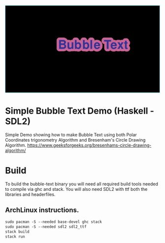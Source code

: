 ![Screenshot](../screenshot.png)

# Simple Bubble Text Demo (Haskell - SDL2)
Simple Demo showing how to make Bubble Text using both Polar Coordinates trigonometry Algorithm and Bresenham's Circle Drawing Algorithm. https://www.geeksforgeeks.org/bresenhams-circle-drawing-algorithm/

# Build
To build the bubble-text binary you will need all required build tools needed to compile via ghc and stack. You will also need SDL2 with ttf both the libraries and headerfiles.

## ArchLinux instructions.

    sudo pacman -S --needed base-devel ghc stack
    sudo pacman -S --needed sdl2 sdl2_ttf
    stack build
    stack run
